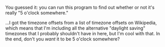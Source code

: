 You guessed it: you can run this program to find out whether or not it's really "5 o'clock somewhere."

...I got the timezone offsets from a list of timezone offsets on Wikipedia, which means that I'm including all the alternative "daylight saving" timezones that I probably shouldn't have in here, but I'm cool with that. In the end, don't you *want* it to be 5 o'clock somewhere?
